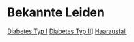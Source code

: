 # Bekannte Leiden
[Diabetes Typ I](Diabetes%20Typ%20I.md)
[Diabetes Typ II](Diabetes%20Typ%20II.md)]
[Haarausfall](Haarausfall.md)
